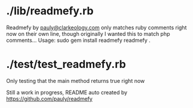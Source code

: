 ./lib/readmefy.rb
=================
Readmefy by pauly@clarkeology.com
only matches ruby comments right now on their own line, though originally I wanted this to match php comments...
Usage: sudo gem install readmefy
readmefy .

./test/test_readmefy.rb
=======================
Only testing that the main method returns true right now

Still a work in progress, README auto created by https://github.com/pauly/readmefy
